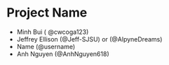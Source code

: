 # Project Name
- Minh Bui ( @cwcoga123)
- Jeffrey Ellison (@Jeff-SJSU) or (@AlpyneDreams)
- Name (@username)
- Anh Nguyen (@AnhNguyen618)
